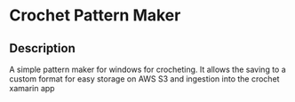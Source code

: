 # Crochet Pattern Maker

## Description

A simple pattern maker for windows for crocheting. It allows the saving to a custom format for easy storage on AWS S3 and ingestion into the crochet xamarin app
